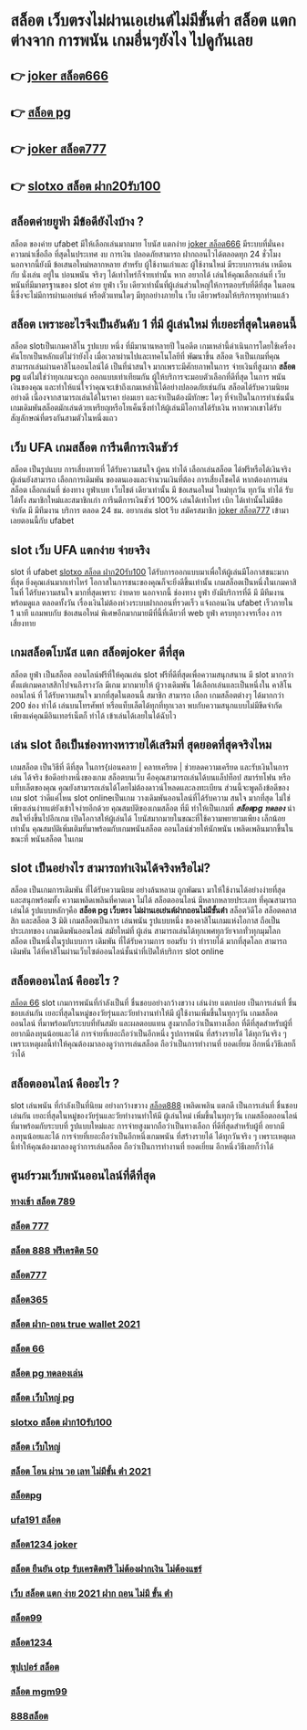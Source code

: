 # สล็อต เว็บตรงไม่ผ่านเอเย่นต์ไม่มีขั้นต่ำ สล็อต แตกต่างจาก การพนัน  เกมอื่นๆยังไง ไปดูกันเลย

## 👉 [joker สล็อต666](https://m.gamblerape.com/login?action=register)
## 👉 [สล็อต pg](https://www.gamblerape.com/)
## 👉 [joker สล็อต777](https://m.gamblerape.com/login?action=register)
## 👉 [slotxo สล็อต ฝาก20รับ100](https://m.gamblerape.com/login?action=register)

## สล็อตค่ายยูฟ่า มีข้อดียังไงบ้าง ?
สล็อต ของค่าย ufabet มีให้เลือกเล่นมากมาย โบนัส แตกง่าย [joker สล็อต666](https://www.gamblerape.com/) มีระบบที่มั่นคง  ความน่าเชื่อถือ ที่สุดในประเทศ  งบ การเงิน  ปลอดภัยสามารถ  ฝากถอนไวได้ตลอดทุก 24 ชั่วโมง นอกจากนี้ยังมี ข้อเสนอใหม่หลากหลาย สำหรับ ผู้ใช้งานเก่าและ ผู้ใช้งานใหม่ มีระบบการเล่น เหมือนกับ  นั่งเล่น อยู่ใน บ่อนพนัน จริงๆ ได้เท่าไหร่ก็จ่ายเท่านั้น หาก อยากได้ เล่นให้คุณเลือกเล่นที่ เว็บ พนันที่มีมาตรฐานของ slot ค่าย ยูฟ่า  เว็บ เดียวเท่านั้นที่ผู้เล่นส่วนใหญ่ให้การตอบรับที่ดีที่สุด ในตอนนี้ซึ่งจะไม่มีการผ่านเอเย่นต์ หรือตัวแทนใดๆ มีทุกอย่างภายใน เว็บ เดียวพร้อมให้บริการทุกท่านแล้ว

## สล็อต  เพราะอะไรจึงเป็นอันดับ 1  ที่มี ผู้เล่นใหม่ ที่เยอะที่สุดในตอนนี้

 สล็อต slotเป็นเกมคาสิโน รูปแบบ หนึ่ง ที่มีมานานหลายปี ในอดีต เกมเหล่านี้ดำเนินการโดยใช้เครื่องคันโยกเป็นหลักแต่ไม่ว่ายังไง เมื่อเวลาผ่านไปและเทคโนโลยีที่ พัฒนาขึ้น สล็อต จึงเป็นเกมที่คุณสามารถเล่นผ่านคาสิโนออนไลน์ได้ เป็นที่น่าสนใจ มากเพราะมีศักยภาพในการ จ่ายเงินที่สูงมาก **สล็อต pg** แต่ไม่ใช่ว่าทุกเกมจะถูก ออกแบบเท่าเทียมกัน ผู้ให้บริการจะมอบตัวเลือกที่ดีที่สุด ในการ พนัน เงินของคุณ และทำให้แน่ใจว่าคุณจะเข้าถึงเกมเหล่านี้ได้อย่างปลอดภัยเช่นกัน สล็อตได้รับความนิยม อย่างดี เนื่องจากสามารถเล่นได้ในราคา ย่อมเยา และจำเป็นต้องมีทักษะ ใดๆ ที่จำเป็นในการทำเช่นนั้น เกมเดิมพันสล็อตมักเล่นด้วยเหรียญหรือโทเค็นซึ่งทำให้ผู้เล่นมีโอกาสได้รับเงิน หากพวกเขาได้รับสัญลักษณ์ที่ตรงกันสามตัวในหนึ่งแถว


## เว็บ UFA  เกมสล็อต การีนตีการเงินชัวร์

สล็อต เป็นรูปแบบ การเสี่ยงทายที่  ได้รับความสนใจ ผู้คน ทำได้ เลือกเล่นสล็อต ได้ฟรีหรือได้เงินจริง ผู้เล่นยังสามารถ เลือกการเดิมพัน ของตนเองและจำนวนเงินที่ต้อง การเสี่ยงโชคได้ หากต้องการเล่นสล็อต เลือกเล่นที่ ช่องทาง ยูฟ่าเบท  เว็บไชต์ เดียวเท่านั้น มี ข้อเสนอใหม่ ใหม่ทุกวัน ทุกวัน  ทำได้ รับได้ทั้ง สมาชิกใหม่และสมาชิกเก่า การีนตีการเงินชัวร์ 100% เล่นได้เท่าไหร่ เบิก ได้เท่านั้นไม่มีข้อจำกัด มี มีทีมงาน บริการ ตลอด 24 ชม.   อยากเล่น slot รีบ สมัครสมาชิก [joker สล็อต777](https://m.gamblerape.com/login?action=register) เข้ามาเลยตอนนี้กับ  ufabet 


##  slot  เว็บ UFA แตกง่าย จ่ายจริง

 slot ที่  ufabet  [slotxo สล็อต ฝาก20รับ100](https://m.gamblerape.com/login?action=login)  ได้รับการออกแบบมาเพื่อให้ผู้เล่นมีโอกาสชนะมากที่สุด ยิ่งคุณเล่นมากเท่าไหร่ โอกาสในการชนะของคุณก็จะยิ่งดีขึ้นเท่านั้น  เกมสล็อตเป็นหนึ่งในเกมคาสิโนที่  ได้รับความสนใจ มากที่สุดเพราะ ง่ายดาย นอกจากนี้ ช่องทาง ยูฟ่า ยังมีบริการที่ดี มี มีทีมงาน พร้อมดูแล ตลอดทั้งวัน   เรื่องเงินไม่ต้องห่วงระบบฝากถอนที่รวดเร็ว    แจ้งถอนเงิน ufabet  เร็วภายใน 1 นาที แถมพบกับ ข้อเสนอใหม่ พิเศษอีกมากมายมีที่นี้ที่เดียวที่ web  ยูฟ่า  ครบทุกวงจรเรื่อง การเสี่ยงทาย


##  เกมสล็อตโบนัส แตก **สล็อตjoker** ดีที่สุด

สล็อต  ยูฟ่า  เป็นสล็อต ออนไลน์ฟรีที่ให้คุณเล่น slot ฟรีที่ดีที่สุดเพื่อความสนุกสนาน มี slot มากกว่า ตั้งแต่เกมคลาสสิกไปจนถึงรางวัล  มีเกม มากมายให้ ผู้วางเดิมพัน ได้เลือกเล่นและเป็นหนึ่งใน คาสิโนออนไลน์   ที่  ได้รับความสนใจ มากที่สุดในตอนนี้ สมาชิก   สามารถ เลือก เกมสล็อตต่างๆ ได้มากกว่า 200 ช่อง  ทำได้ เล่นบนโทรศัพท์ หรือแท็บเล็ตได้ทุกที่ทุกเวลา พบกับความสนุกแบบไม่มีขีดจำกัด เพียงแค่คุณมีอินเทอร์เน็ตก็ ทำได้ เข้าเล่นได้เลยในได้ฉับไว 


## เล่น slot ถือเป็นช่องทางหารายได้เสริมที่ สุดยอดที่สุดจริงไหม

เกมสล็อต เป็นวิธีที่ ดีที่สุด ในการ{ผ่อนคลาย | คลายเครียด | ช่วยลดความเครียด และรับเงินในการเล่น ได้จริง ข้อดีอย่างหนึ่งของเกม สล็อตบนเว็บ คือคุณสามารถเล่นได้บนแล็ปท็อป สมาร์ทโฟน หรือแท็บเล็ตของคุณ คุณยังสามารถเล่นได้โดยไม่ต้องดาวน์โหลดและลงทะเบียน ส่วนนี้จะพูดถึงข้อดีของ เกม slot ว่าดีแค่ไหน  slot onlineเป็นเกม  วางเดิมพันออนไลน์ที่ได้รับความ สนใจ มากที่สุด ไม่ใช่เพียงเล่นง่ายแต่ยังเข้าใจง่ายอีกด้วย คุณสมบัติของเกมสล็อต ที่มี ทำให้เป็นเกมที่ ***สล็อตpg ทดลอง*** น่าสนใจยิ่งขึ้นไปอีกเกม เปิดโอกาสให้ผู้เล่นได้ โบนัสมากมายในขณะที่ใช้ความพยายามเพียง เล็กน้อย เท่านั้น คุณสมบัติเพิ่มเติมที่มาพร้อมกับเกมพนันสล็อต  ออนไลน์ช่วยให้นักพนัน เพลิดเพลินมากขึ้นในขณะที่ พนันสล็อต ในเกม


##  slot  เป็นอย่างไร สามารถทำเงินได้จริงหรือไม่?

 สล็อต  เป็นเกมการเดิมพัน ที่ได้รับความนิยม อย่างล้นหลาม ถูกพัฒนา  มาให้ใช้งานได้อย่างง่ายที่สุด  และสนุกพร้อมทั้ง  ความเพลิดเพลินที่คาดเดา  ไม่ได้  สล็อตออนไลน์  มีหลากหลายประเภท  ที่คุณสามารถเล่นได้ รูปแบบหลักๆคือ  **สล็อต pg เว็บตรง ไม่ผ่านเอเย่นต์ฝากถอนไม่มีขั้นต่ํา** สล็อตวิดีโอ สล็อตคลาสสิก และสล็อต 3 มิติ เกมสล็อตเป็นการ เล่นพนัน รูปแบบหนึ่ง ของคาสิโนเกมแห่งโอกาส ถือเป็นประเภทของ เกมเดิมพันออนไลน์  สมัยใหม่ที่ ผู้เล่น สามารถเล่นได้ทุกเพศทุกวัยจากทั่วทุกมุมโลก  สล็อต  เป็นหนึ่งในรูปแบบการ เดิมพัน ที่ได้รับความการ ยอมรับ ว่า  ทำรายได้ มากที่สุดโลก สามารถ เดิมพัน ได้ที่คาสิโนผ่านเว็บไซต์ออนไลน์ชั้นนำที่เปิดให้บริการ slot online


## สล็อตออนไลน์  คืออะไร ?

 [สล็อต 66](https://www.gamblerape.com/) slot   เกมการพนันที่กำลังเป็นที่ ชื่นชอบอย่างกว้างขวาง  เล่นง่าย  แตกบ่อย  เป็นการเล่นที่ ชื่นชอบเล่นกัน เยอะที่สุดในหมู่ของวัยรุ่นและวัยทำงานทำให้มี ผู้ใช้งานเพิ่มขึ้นในทุกๆวัน เกมสล็อตออนไลน์ ที่มาพร้อมกับระบบที่ทันสมัย และผลตอบแทน สูงมากถือว่าเป็นทางเลือก ที่ดีที่สุดสำหรับผู้ที่ อยากมีลงทุนน้อยและได้ การจ่ายที่เยอะถือว่าเป็นอีกหนึ่ง รูปการพนัน ที่สร้างรายได้ ได้ทุกวันจริง ๆ เพราะเหตุผลนี้ทำให้คุณต้องมาลองดูว่าการเล่นสล็อต ถือว่าเป็นการทำงานที่ ยอดเยี่ยม อีกหนึ่งวิธีเลยก็ว่าได้


## สล็อตออนไลน์ คืออะไร ?

 slot   เล่นพนัน ที่กำลังเป็นที่นิยม อย่างกว้างขวาง  [สล็อต888](https://m.gamblerape.com/login?action=login) เพลิดเพลิน   แตกดี  เป็นการเล่นที่ ชื่นชอบเล่นกัน เยอะที่สุดในหมู่ของวัยรุ่นและวัยทำงานทำให้มี ผู้เล่นใหม่ เพิ่มขึ้นในทุกๆวัน เกมสล็อตออนไลน์ ที่มาพร้อมกับระบบที่ รูปแบบใหม่และ การจ่ายสูงมากถือว่าเป็นทางเลือก ที่ดีที่สุดสำหรับผู้ที่ อยากมีลงทุนน้อยและได้ การจ่ายที่เยอะถือว่าเป็นอีกหนึ่งเกมพนัน ที่สร้างรายได้ ได้ทุกวันจริง ๆ เพราะเหตุผลนี้ทำให้คุณต้องมาลองดูว่าการเล่นสล็อต ถือว่าเป็นการทำงานที่ ยอดเยี่ยม อีกหนึ่งวิธีเลยก็ว่าได้

## ศูนย์รวมเว็บพนันออนไลน์ที่ดีที่สุด

### [ทางเข้า สล็อต 789](https://atom.io/themes/สมัครเว็บตรง%20คาสิโนออนไลน์1688%20อันดับ1%20ล่าสุด2022%20สล็อต%20บาคาร่า%20แทงบอลออนไลน์%20หวย%20ยิงปลา%20เกมไพ่%20เล่นครบ%20จบที่เว็บเดียว)
### [สล็อต 777](https://atom.io/themes/สมัคร%20เว็บ%20ค่า%20สิ%20โน%20ออนไลน์ที่ดีที่สุด%20เชื่อถือได้%20สล็อต789%20ฝาก-ถอน%20true%20wallet%20ทดลองเล่นสล็อตทุกค่าย%20ใหม่ล่าสุด2022)
### [สล็อต 888 ฟรีเครดิต 50](https://atom.io/themes/สมัครคาสิโนออนไลน์%20แบบฟรีๆ%20ล่าสุด2022%20สล็อตjoker%20บาคาร่า%20เกมไพ่%20ยิงปลา%20แทงบอลออนไลน์%20หวย%20เล่นครบ%20จบที่เว็บเดียว)
### [สล็อต777](https://atom.io/themes/สมัคร%20คาสิโนออนไลน์เว็บตรง%20เชื่อถือได้%20สล็อต789%20ฝาก-ถอน%20true%20wallet%20ทดลองเล่นสล็อตทุกค่าย%20ใหม่ล่าสุด2022)
### [สล็อต365](https://atom.io/themes/สมัครคาสิโนออนไลน์%20แบบฟรีๆ%20ล่าสุด2022%20สล็อต%20เว็บตรงไม่ผ่านเอเย่นต์%20วอ%20เลท%20บาคาร่า%20เกมไพ่%20แทงบอลออนไลน์%20หวย%20ยิงปลา%20เล่นครบ%20จบที่เว็บเดียว)
### [สล็อต ฝาก-ถอน true wallet 2021](https://atom.io/themes/สมัครคาสิโนออนไลน์%20แบบฟรีๆ%20ล่าสุด2022%20สล็อต666%20บาคาร่า%20เกมไพ่%20แทงบอลออนไลน์%20หวย%20ยิงปลา%20เล่นครบ%20จบที่เว็บเดียว)
### [สล็อต 66](https://atom.io/themes/สมัครเว็บตรง%20คาสิโนออนไลน์1688%20อันดับ1%20ล่าสุด2022%20สล็อต%20เติม%20true%20wallet%20ฝาก-ถอน%20ไม่มี%20ขั้น%20ต่ํา%202021%20บาคาร่า%20แทงบอลออนไลน์%20หวย%20ยิงปลา%20เล่นครบ%20จบที่เว็บเดียว)
### [สล็อต pg ทดลองเล่น](https://atom.io/themes/สมัครเว็บตรง%20คาสิโนออนไลน์1688%20อันดับ1%20ล่าสุด2022%20สล็อต%20ฝาก-ถอน%20true%20wallet%202021%20บาคาร่า%20แทงบอลออนไลน์%20หวย%20ยิงปลา%20เกมไพ่%20เล่นครบ%20จบที่เว็บเดียว)
### [สล็อต เว็บใหญ่ pg](https://atom.io/themes/สมัคร%20เว็บ%20ค่า%20สิ%20โน%20ออนไลน์ที่ดีที่สุด%20เชื่อถือได้%20เว็บ%20รวม%20สล็อต%20ทุก%20ค่าย%20ฝาก%20ถอน%20ไม่มี%20ขั้น%20ต่ํา%20ทดลองเล่นสล็อตทุกค่าย%20ใหม่ล่าสุด2022)
### [slotxo สล็อต ฝาก10รับ100](https://atom.io/themes/สมัครคาสิโนออนไลน์%20แบบฟรีๆ%20ล่าสุด2022%20สล็อตxo%20888%20บาคาร่า%20เกมไพ่%20แทงบอลออนไลน์%20หวย%20ยิงปลา%20เล่นครบ%20จบที่เว็บเดียว)
### [สล็อต เว็บใหญ่](https://atom.io/themes/สมัครคาสิโนออนไลน์%20แบบฟรีๆ%20ล่าสุด2022%20สล็อต%20pg%20เว็บตรง%20ไม่ผ่านเอเย่นต์ฝากถอนไม่มีขั้นต่ํา%20บาคาร่า%20เกมไพ่%20แทงบอลออนไลน์%20หวย%20ยิงปลา%20เล่นครบ%20จบที่เว็บเดียว)
### [สล็อต โอน ผ่าน วอ เลท ไม่มีขั้น ต่ํา 2021](https://atom.io/themes/สมัครเว็บตรง%20คาสิโนออนไลน์1688%20อันดับ1%20ล่าสุด2022%20สล็อต%20joker%20บาคาร่า%20แทงบอลออนไลน์%20หวย%20ยิงปลา%20เกมไพ่%20เล่นครบ%20จบที่เว็บเดียว)
### [สล็อตpg](https://atom.io/themes/สมัครเว็บตรง%20คาสิโนออนไลน์1688%20อันดับ1%20ล่าสุด2022%20สล็อต%20เว็บตรงไม่ผ่านเอเย่นต์%202021%20บาคาร่า%20แทงบอลออนไลน์%20หวย%20เล่นครบ%20จบที่เว็บเดียว)
### [ufa191 สล็อต](https://atom.io/themes/สมัครคาสิโนออนไลน์%20แบบฟรีๆ%20ล่าสุด2022%20สล็อต%20เว็บใหญ่%20บาคาร่า%20เกมไพ่%20ยิงปลา%20หวย%20แทงบอลออนไลน์%20เล่นครบ%20จบที่เว็บเดียว)
### [สล็อต1234 joker](https://atom.io/themes/สมัคร%20คาสิโนออนไลน์เว็บตรง%20สล็อตpgวอเลท%20ทดลองเล่นสล็อตทุกค่าย%20ใหม่ล่าสุด2022)
### [สล็อต ยืนยัน otp รับเครดิตฟรี ไม่ต้องฝากเงิน ไม่ต้องแชร์](https://atom.io/themes/สมัครเว็บตรง%20คาสิโนออนไลน์1688%20อันดับ1%20ล่าสุด2022%20สล็อต%20เว็บตรงไม่ผ่านเอเย่นต์ไม่มีขั้นต่ำ%20บาคาร่า%20แทงบอลออนไลน์%20หวย%20ยิงปลา%20เล่นครบ%20จบที่เว็บเดียว)
### [เว็บ สล็อต แตก ง่าย 2021 ฝาก ถอน ไม่มี ขั้น ต่ํา](https://atom.io/themes/สมัครคาสิโนออนไลน์%20แบบฟรีๆ%20ล่าสุด2022%20สล็อต%20ทดลองเล่นฟรี%20ถอนได้%20บาคาร่า%20เกมไพ่%20ยิงปลา%20หวย%20แทงบอลออนไลน์%20เล่นครบ%20จบที่เว็บเดียว)
### [สล็อต99](https://atom.io/themes/สมัครคาสิโนออนไลน์%20แบบฟรีๆ%20ล่าสุด2022%20สล็อต66%20บาคาร่า%20เกมไพ่%20ยิงปลา%20แทงบอลออนไลน์%20หวย%20เล่นครบ%20จบที่เว็บเดียว)
### [สล็อต1234](https://atom.io/themes/สมัครเว็บตรง%20คาสิโนออนไลน์1688%20อันดับ1%20ล่าสุด2022%20สล็อต999%20บาคาร่า%20แทงบอลออนไลน์%20หวย%20ยิงปลา%20เล่นครบ%20จบที่เว็บเดียว)
### [ซุปเปอร์ สล็อต](https://atom.io/themes/สมัครเว็บตรง%20คาสิโนออนไลน์1688%20อันดับ1%20ล่าสุด2022%20สล็อต789%20บาคาร่า%20แทงบอลออนไลน์%20หวย%20ยิงปลา%20เล่นครบ%20จบที่เว็บเดียว)
### [สล็อต mgm99](https://atom.io/themes/ทางเข้า%20คาสิโนออนไลน์%20เชื่อถือได้%20แน่นอน%20ufa191%20สล็อต%20ทดลองเล่นสล็อตทุกค่าย%20ใหม่ล่าสุด2022)
### [888สล็อต](https://atom.io/themes/สมัครเว็บตรง%20คาสิโนออนไลน์1688%20อันดับ1%20ล่าสุด2022%20เว็บ%20สล็อต%20แตก%20ง่าย%202021%20ฝาก%20ถอน%20ไม่มี%20ขั้น%20ต่ํา%20บาคาร่า%20แทงบอลออนไลน์%20หวย%20ยิงปลา%20เล่นครบ%20จบที่เว็บเดียว)
